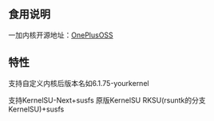 ## 食用说明

一加内核开源地址：[OnePlusOSS](https://github.com/OnePlusOSS/kernel_manifest)

## 特性
支持自定义内核后版本名如6.1.75-yourkernel

支持KernelSU-Next+susfs  原版KernelSU  RKSU(rsuntk的分支KernelSU)+susfs